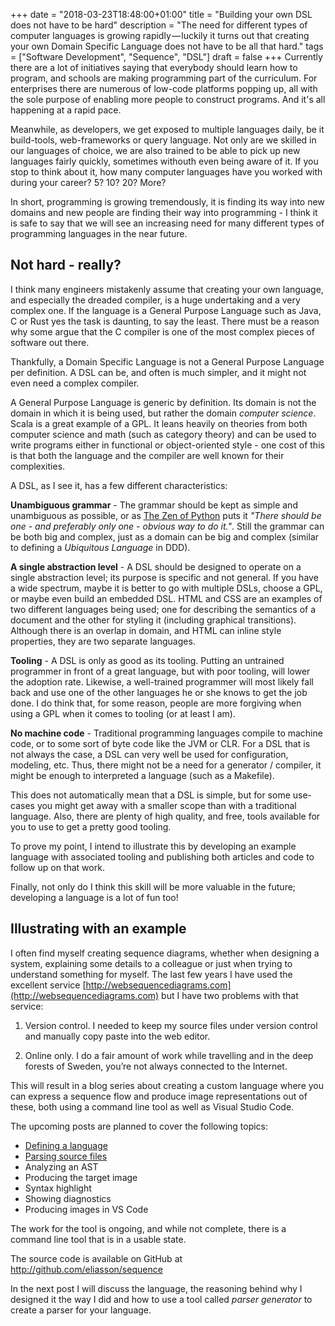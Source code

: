 +++
date = "2018-03-23T18:48:00+01:00"
title = "Building your own DSL does not have to be hard"
description = "The need for different types of computer languages is growing rapidly — luckily it turns out that creating your own Domain Specific Language does not have to be all that hard."
tags = ["Software Development", "Sequence", "DSL"]
draft = false
+++
Currently there are a lot of initiatives saying that everybody should learn how to program, and schools are making programming part of the curriculum. For enterprises there are numerous of low-code platforms popping up, all with the sole purpose of enabling more people to construct programs. And it's all happening at a rapid pace.

Meanwhile, as developers, we get exposed to multiple languages daily, be it build-tools, web-frameworks or query language. Not only are we skilled in our languages of choice, we are also trained to be able to pick up new languages fairly quickly, sometimes withouth even being aware of it. If you stop to think about it, how many computer languages have you worked with during your career? 5? 10? 20? More?

In short, programming is growing tremendously, it is finding its way into new domains and new people are finding their way into programming - I think it is safe to say that we will see an increasing need for many different types of programming languages in the near future.


## Not hard - really?

I think many engineers mistakenly assume that creating your own language, and especially the dreaded compiler, is a huge undertaking and a very complex one. If the language is a General Purpose Language such as Java, C or Rust yes the task is daunting, to say the least. There must be a reason why some argue that the C compiler is one of the most complex pieces of software out there.

Thankfully, a Domain Specific Language is not a General Purpose Language per definition. A DSL can be, and often is much simpler, and it might not even need a complex compiler.

A General Purpose Language is generic by definition. Its domain is not the domain in which it is being used, but rather the domain _computer science_. Scala is a great example of a GPL. It leans heavily on theories from both computer science and math (such as category theory) and can be used to write programs either in functional or object-oriented style - one cost of this is that both the language and the compiler are well known for their complexities.

A DSL, as I see it, has a few different characteristics:

**Unambiguous grammar** - The grammar should be kept as simple and unambiguous as possible, or as [The Zen of Python](https://www.python.org/dev/peps/pep-0020/) puts it _"There should be one - and preferably only one - obvious way to do it."_. Still the grammar can be both big and complex, just as a domain can be big and complex (similar to defining a _Ubiquitous Language_ in DDD).

**A single abstraction level** - A DSL should be designed to operate on a single abstraction level; its purpose is specific and not general. If you have a wide spectrum, maybe it is better to go with multiple DSLs, choose a GPL, or maybe even build an embedded DSL. HTML and CSS are an examples of two different languages being used; one for describing the semantics of a document and the other for styling it (including graphical transitions). Although there is an overlap in domain, and HTML can inline style properties, they are two separate languages.

**Tooling** - A DSL is only as good as its tooling. Putting an untrained programmer in front of a great language, but with poor tooling, will lower the adoption rate. Likewise, a well-trained programmer will most likely fall back and use one of the other languages he or she knows to get the job done. I do think that, for some reason, people are more forgiving when using a GPL when it comes to tooling (or at least I am).

**No machine code** - Traditional programming languages compile to machine code, or to some sort of byte code like the JVM or CLR. For a DSL that is not always the case, a DSL can very well be used for configuration, modeling, etc. Thus, there might not be a need for a generator / compiler, it might be enough to interpreted a language (such as a Makefile).

This does not automatically mean that a DSL is simple, but for some use-cases you might get away with a smaller scope than with a traditional language. Also, there are plenty of high quality, and free, tools available for you to use to get a pretty good tooling.

To prove my point, I intend to illustrate this by developing an example language with associated tooling and publishing both articles and code to follow up on that work.

Finally, not only do I think this skill will be more valuable in the future; developing a language is a lot of fun too!


## Illustrating with an example

I often find myself creating sequence diagrams, whether when designing a system, explaining some details to a colleague or just when trying to understand something for myself. The last few years I have used the excellent service [http://websequencediagrams.com](http://websequencediagrams.com) but I have two problems with that service:

1) Version control. I needed to keep my source files under version control and manually copy paste into the web editor.

2) Online only. I do a fair amount of work while travelling and in the deep forests of Sweden, you’re not always connected to the Internet.

This will result in a blog series about creating a custom language where you can express a sequence flow and produce image representations out of these, both using a command line tool as well as Visual Studio Code.

The upcoming posts are planned to cover the following topics:

* [Defining a language](/article/defining-the-sequence-language/)
* [Parsing source files](/article/building-a-parser-for-sequence/)
* Analyzing an AST
* Producing the target image
* Syntax highlight
* Showing diagnostics
* Producing images in VS Code

The work for the tool is ongoing, and while not complete, there is a command line tool that is in a usable state.

The source code is available on GitHub at http://github.com/eliasson/sequence

In the next post I will discuss the language, the reasoning behind why I designed it the way I did and how to use a tool called _parser generator_ to create a parser for your language.